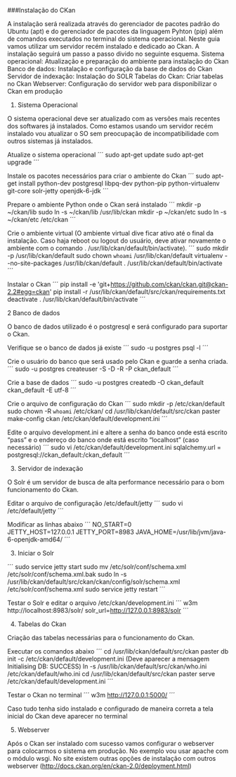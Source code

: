 ###Instalação do CKan

A instalação será realizada através do gerenciador de pacotes padrão do Ubuntu (apt) e do gerenciador de pacotes da linguagem Pyhton (pip) além de comandos executados no terminal do sistema operacional. Neste guia vamos utilizar um servidor recém instalado e dedicado ao Ckan. A instalação seguirá um passo a passo divido no seguinte esquema.
Sistema operacional: Atualização e preparação do ambiente para instalação do Ckan
Banco de dados: Instalação e configuração da base de dados do Ckan
Servidor de indexação: Instalação do SOLR
Tabelas do Ckan: Criar tabelas no Ckan
Webserver: Configuração do servidor web para disponibilizar o Ckan em produção


1. Sistema Operacional

O sistema operacional deve ser atualizado com as versões mais recentes dos softwares já instalados. 
Como estamos usando um servidor recém instalado vou atualizar o SO sem preocupação de incompatibilidade com outros sistemas já instalados.

Atualize o sistema operacional
´´´
sudo apt-get update
sudo apt-get upgrade
´´´

Instale os pacotes necessários para criar o ambiente do Ckan
´´´
sudo apt-get install python-dev postgresql libpq-dev python-pip python-virtualenv     git-core solr-jetty openjdk-6-jdk
´´´

Prepare o ambiente Python onde o Ckan será instalado
´´´
mkdir -p ~/ckan/lib
sudo ln -s ~/ckan/lib /usr/lib/ckan
mkdir -p ~/ckan/etc
sudo ln -s ~/ckan/etc /etc/ckan
´´´

Crie o ambiente virtual (O ambiente virtual dive ficar ativo até o final da instalação. Caso haja reboot ou logout do usuário, deve ativar novamente o ambiente com o comando . /usr/lib/ckan/default/bin/activate).
´´´
sudo mkdir -p /usr/lib/ckan/default
sudo chown `whoami` /usr/lib/ckan/default
virtualenv --no-site-packages /usr/lib/ckan/default
 . /usr/lib/ckan/default/bin/activate
 ´´´

Instalar o Ckan
 ´´´
pip install -e 'git+https://github.com/ckan/ckan.git@ckan-2.2#egg=ckan'
pip install -r /usr/lib/ckan/default/src/ckan/requirements.txt
deactivate
. /usr/lib/ckan/default/bin/activate
 ´´´

2 Banco de dados

O banco de dados utilizado é o postgresql e será configurado para suportar o Ckan.

Verifique se o banco de dados já existe
 ´´´
sudo -u postgres psql -l
 ´´´

Crie o usuário do banco que será usado pelo Ckan e guarde a senha criada.
 ´´´
sudo -u postgres createuser -S -D -R -P ckan_default
 ´´´
    
Crie a base de dados
 ´´´
sudo -u postgres createdb -O ckan_default ckan_default -E utf-8
 ´´´

Crie o arquivo de configuração do Ckan
 ´´´
sudo mkdir -p /etc/ckan/default
sudo chown -R `whoami` /etc/ckan/
cd /usr/lib/ckan/default/src/ckan
paster make-config ckan /etc/ckan/default/development.ini
 ´´´

Edite o arquivo development.ini e altere a senha do banco onde está escrito “pass” e o endereço do banco onde está escrito “localhost” (caso necessário)
´´´
sudo vi /etc/ckan/default/development.ini
sqlalchemy.url = postgresql://ckan_default:<password><servidor>/ckan_default
´´´
 
3. Servidor de indexação

O Solr é um servidor de busca de alta performance necessário para o bom funcionamento do Ckan.

Editar o arquivo de configuração /etc/default/jetty 
´´´
sudo vi /etc/default/jetty
´´´

Modificar as linhas abaixo
´´´
NO_START=0   
JETTY_HOST=127.0.0.1
JETTY_PORT=8983
JAVA_HOME=/usr/lib/jvm/java-6-openjdk-amd64/
´´´

3. Iniciar o Solr

´´´
sudo service jetty start
sudo mv /etc/solr/conf/schema.xml /etc/solr/conf/schema.xml.bak
sudo ln -s /usr/lib/ckan/default/src/ckan/ckan/config/solr/schema.xml /etc/solr/conf/schema.xml
sudo service jetty restart
´´´


Testar o Solr e editar o arquivo /etc/ckan/development.ini
´´´
w3m http://localhost:8983/solr/
solr_url=http://127.0.0.1:8983/solr
´´´

4. Tabelas do Ckan

Criação das tabelas necessárias para o funcionamento do Ckan.

Executar os comandos abaixo
´´´
cd /usr/lib/ckan/default/src/ckan
paster db init -c /etc/ckan/default/development.ini (Deve aparecer a mensagem Initialising DB: SUCCESS)
ln -s /usr/lib/ckan/default/src/ckan/who.ini /etc/ckan/default/who.ini
cd /usr/lib/ckan/default/src/ckan
paster serve /etc/ckan/default/development.ini
´´´

Testar o Ckan no terminal
´´´
w3m http://127.0.0.1:5000/
´´´

Caso tudo tenha sido instalado e configurado de maneira correta a tela inicial do Ckan deve aparecer no terminal


5. Webserver

Após o Ckan ser instalado com sucesso vamos configurar o webserver para colocarmos o sistema em produção. 
No exemplo vou usar apache com o módulo wsgi. No site existem outras opções de instalação com outros webserver (http://docs.ckan.org/en/ckan-2.0/deployment.html)





